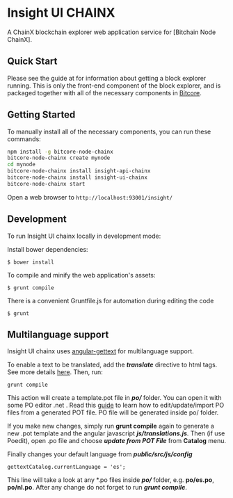 # Insight UI CHAINX 

A ChainX blockchain explorer web application service for [Bitchain Node ChainX].

## Quick Start

Please see the guide at for information about getting a block explorer running. This is only the front-end component of the block explorer, and is packaged together with all of the necessary components in [Bitcore](https://github.com/dashpay/bitcore-dash).

## Getting Started

To manually install all of the necessary components, you can run these commands:

```bash
npm install -g bitcore-node-chainx
bitcore-node-chainx create mynode
cd mynode
bitcore-node-chainx install insight-api-chainx
bitcore-node-chainx install insight-ui-chainx
bitcore-node-chainx start
```

Open a web browser to `http://localhost:93001/insight/`

## Development

To run Insight UI chainx locally in development mode:

Install bower dependencies:

```
$ bower install
```

To compile and minify the web application's assets:

```
$ grunt compile
```

There is a convenient Gruntfile.js for automation during editing the code

```
$ grunt
```

## Multilanguage support

Insight UI chainx uses [angular-gettext](http://angular-gettext.rocketeer.be) for multilanguage support.

To enable a text to be translated, add the ***translate*** directive to html tags. See more details [here](http://angular-gettext.rocketeer.be/dev-guide/annotate/). Then, run:

```
grunt compile
```

This action will create a template.pot file in ***po/*** folder. You can open it with some PO editor .net . Read this [guide](http://angular-gettext.rocketeer.be/dev-guide/translate/) to learn how to edit/update/import PO files from a generated POT file. PO file will be generated inside po/ folder.

If you make new changes, simply run **grunt compile** again to generate a new .pot template and the angular javascript ***js/translations.js***. Then (if use Poedit), open .po file and choose ***update from POT File*** from **Catalog** menu.

Finally changes your default language from ***public/src/js/config***

```
gettextCatalog.currentLanguage = 'es';
```

This line will take a look at any *.po files inside ***po/*** folder, e.g.
**po/es.po**, **po/nl.po**. After any change do not forget to run ***grunt
compile***.


